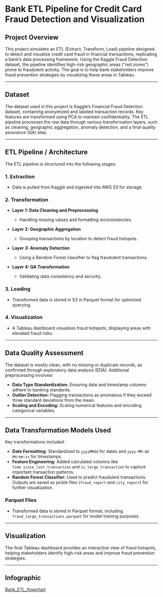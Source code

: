 # Bank ETL Pipeline for Credit Card Fraud Detection and Visualization

## Project Overview
This project simulates an ETL (Extract, Transform, Load) pipeline designed to detect and visualize credit card fraud in financial transactions, replicating a bank’s data processing framework. Using the Kaggle Fraud Detection dataset, the pipeline identifies high-risk geographic areas ("red zones") prone to fraudulent activity. The goal is to help bank stakeholders improve fraud prevention strategies by visualizing these areas in Tableau.

---

## Dataset
The dataset used in this project is Kaggle’s Financial Fraud Detection dataset, containing anonymized and labeled transaction records. Key features are transformed using PCA to maintain confidentiality. The ETL pipeline processes the raw data through various transformation layers, such as cleaning, geographic aggregation, anomaly detection, and a final quality assurance (QA) step.

---

## ETL Pipeline / Architecture
The ETL pipeline is structured into the following stages:

### 1. Extraction
- Data is pulled from Kaggle and ingested into AWS S3 for storage.

### 2. Transformation
- **Layer 1: Data Cleaning and Preprocessing**
  - Handling missing values and formatting inconsistencies.

- **Layer 2: Geographic Aggregation**
  - Grouping transactions by location to detect fraud hotspots.

- **Layer 3: Anomaly Detection**
  - Using a Random Forest classifier to flag fraudulent transactions.

- **Layer 4: QA Transformation**
  - Validating data consistency and security.

### 3. Loading
- Transformed data is stored in S3 in Parquet format for optimized querying.

### 4. Visualization
- A Tableau dashboard visualizes fraud hotspots, displaying areas with elevated fraud risks.

---

## Data Quality Assessment
The dataset is mostly clean, with no missing or duplicate records, as confirmed through exploratory data analysis (EDA). Additional preprocessing involved:

- **Data Type Standardization:** Ensuring date and timestamp columns adhere to banking standards.
- **Outlier Detection:** Flagging transactions as anomalous if they exceed three standard deviations from the mean.
- **Scaling and Encoding:** Scaling numerical features and encoding categorical variables.

---

## Data Transformation Models Used
Key transformations included:

- **Date Formatting:** Standardized to `yyyyMMdd` for dates and `yyyy-MM-dd HH:mm:ss` for timestamps.
- **Feature Engineering:** Added calculated columns like `time_since_last_transaction` and `is_large_transaction` to capture important transaction patterns.
- **Random Forest Classifier:** Used to predict fraudulent transactions. Outputs are saved as pickle files (`fraud_report` and `city_report`) for further visualization.

### Parquet Files
- Transformed data is stored in Parquet format, including `fraud_large_transactions.parquet` for model training purposes.

---

## Visualization
The final Tableau dashboard provides an interactive view of fraud hotspots, helping stakeholders identify high-risk areas and improve fraud prevention strategies.

---
## Infographic
[Bank_ETL_flowchart](https://github.com/user-attachments/assets/4ae5ed16-7b8b-405a-88b0-77ecc6666de1)
